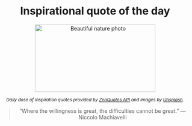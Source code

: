 
<div align="center">

# Inspirational quote of the day

<img src="./data/photo.jpeg" alt="Beautiful nature photo" width="320" height="180">

<sub><i>Daily dose of inspiration quotes provided by [ZenQuotes API](https://zenquotes.io/) and images by [Unsplash](https://unsplash.com/).</i></sub>


<blockquote>&ldquo;Where the willingness is great, the difficulties cannot be great.&rdquo; &mdash; <footer>Niccolo Machiavelli</footer></blockquote>

</div>
